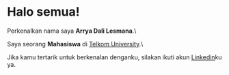 # Halo semua! 

Perkenalkan nama saya **Arrya Dali Lesmana**.\

Saya seorang **Mahasiswa** di [Telkom University](https://telkomuniversity.ac.id/).\

Jika kamu tertarik untuk berkenalan denganku, silakan ikuti akun [Linkedin](https://www.linkedin.com/in/arryadali/)ku ya.
